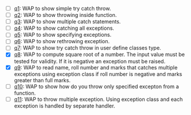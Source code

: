 - [ ] [q1](q1.cpp): WAP to show simple try catch throw.
- [ ] [q2](q2.cpp): WAP to show throwing inside function.
- [ ] [q3](q3.cpp): WAP to show multiple catch statements.
- [ ] [q4](q4.cpp): WAP to show catching all exceptions.
- [ ] [q5](q5.cpp): WAP to show specifying exceptions.
- [ ] [q6](q6.cpp): WAP to show rethrowing exception.
- [ ] [q7](q7.cpp): WAP to show try catch throw in user define classes type.
- [x] [q8](q8.cpp): WAP to compute square root of a number. The input value must be tested for validity. If it is negative an exception must be raised.
- [x] [q9](q9.cpp): WAP to read name, roll number and marks that catches multiple exceptions using exception class if roll number is negative and marks greater than full marks.
- [ ] [q10](q10.cpp): WAP to show how do you throw only specified excepton from a function.
- [ ] [q11](q11.cpp): WAP to throw multiple exception. Using exception class and each exception is handled by separate handler.
